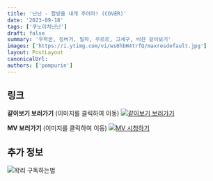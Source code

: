 ```yaml
---
title: '닌닌 - 합방을 내게 주어라! (COVER)'
date: '2023-09-18'
tags: ['쿠노이치닌닌']
draft: false
summary: '우왁굳, 징버거, 릴파, 주르르, 고세구, 비챤 같이보기'
images: ['https://i.ytimg.com/vi/ws0hbH4trfQ/maxresdefault.jpg']
layout: PostLayout
canonicalUrl:
authors: ['pompurin']
---
```


## 링크

**같이보기 보러가기** (이미지를 클릭하여 이동)
[![같이보기 보러가기](https://cdn.discordapp.com/attachments/1136601898116464710/1211650793904807976/logo.png?ex=65eef8bc&is=65dc83bc&hm=95dc0e08c1f43025dd60def429896697b3787a9f923593eb50b24e9fb6280361&)](https://cafe.naver.com/steamindiegame/12920223)

**MV 보러가기** (이미지를 클릭하여 이동)
[![MV 시청하기](https://i.ytimg.com/vi/ws0hbH4trfQ/maxresdefault.jpg)](https://youtu.be/ws0hbH4trfQ?si=buln0U3Y4CIK1jhA)

## 추가 정보

![왁리 구독하는법](https://cdn.discordapp.com/attachments/1136601898116464710/1202561346370142238/--3-cut.gif?ex=65e99707&is=65d72207&hm=77ccf39e44d1b0ba4bc899cb3220e87d5ce56ff9a25de53263bc132fb9c9d85a&)
